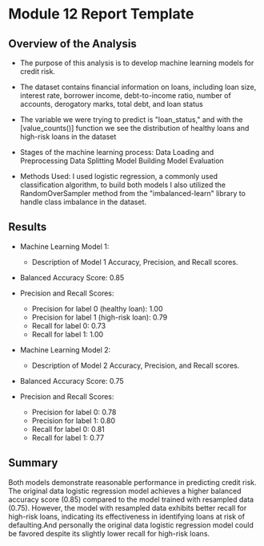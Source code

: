 # Module 12 Report Template

## Overview of the Analysis

* The purpose of this analysis is to develop machine learning models for credit risk.
* The dataset contains financial information on loans, including loan size, interest rate, borrower income, debt-to-income ratio, number of accounts, derogatory marks, total debt, and loan status
* The variable we were trying to predict is "loan_status," and with the [value_counts()] function we see the distribution of healthy loans and high-risk loans in the dataset 
* Stages of the machine learning process:
Data Loading and Preprocessing
Data Splitting
Model Building
Model Evaluation

* Methods Used:
I used logistic regression, a commonly used classification algorithm, to build both models
I also utilized the RandomOverSampler method from the "imbalanced-learn" library to handle class imbalance in the dataset.

## Results

* Machine Learning Model 1:
  * Description of Model 1 Accuracy, Precision, and Recall scores.
* Balanced Accuracy Score: 0.85
* Precision and Recall Scores:
  * Precision for label 0 (healthy loan): 1.00
  * Precision for label 1 (high-risk loan): 0.79
  * Recall for label 0: 0.73
  * Recall for label 1: 1.00


* Machine Learning Model 2:
  * Description of Model 2 Accuracy, Precision, and Recall scores.
* Balanced Accuracy Score: 0.75
* Precision and Recall Scores:
  * Precision for label 0: 0.78
  * Precision for label 1: 0.80
  * Recall for label 0: 0.81
  * Recall for label 1: 0.77

## Summary

Both models demonstrate reasonable performance in predicting credit risk. The original data logistic regression model achieves a higher balanced accuracy score (0.85) compared to the model trained with resampled data (0.75). However, the model with resampled data exhibits better recall for high-risk loans, indicating its effectiveness in identifying loans at risk of defaulting.And personally the original data logistic regression model could be favored despite its slightly lower recall for high-risk loans.
